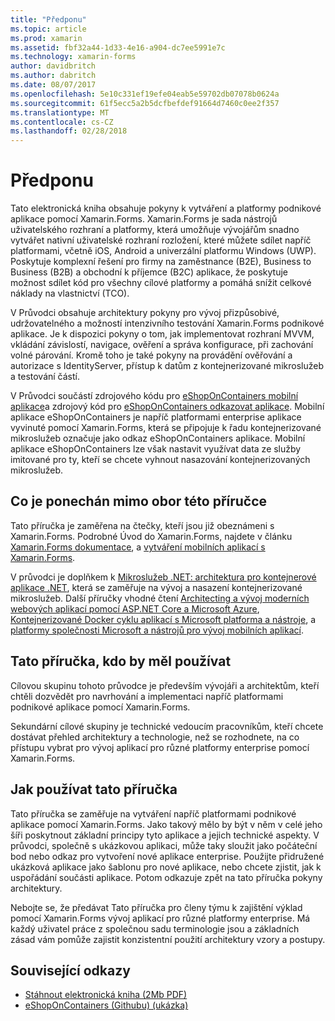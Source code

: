 ```yaml
---
title: "Předponu"
ms.topic: article
ms.prod: xamarin
ms.assetid: fbf32a44-1d33-4e16-a904-dc7ee5991e7c
ms.technology: xamarin-forms
author: davidbritch
ms.author: dabritch
ms.date: 08/07/2017
ms.openlocfilehash: 5e10c331ef19efe04eab5e59702db07078b0624a
ms.sourcegitcommit: 61f5ecc5a2b5dcfbefdef91664d7460c0ee2f357
ms.translationtype: MT
ms.contentlocale: cs-CZ
ms.lasthandoff: 02/28/2018
---
```

# <a name="preface"></a>Předponu

Tato elektronická kniha obsahuje pokyny k vytváření a platformy podnikové aplikace pomocí Xamarin.Forms. Xamarin.Forms je sada nástrojů uživatelského rozhraní a platformy, která umožňuje vývojářům snadno vytvářet nativní uživatelské rozhraní rozložení, které můžete sdílet napříč platformami, včetně iOS, Android a univerzální platformu Windows (UWP). Poskytuje komplexní řešení pro firmy na zaměstnance (B2E), Business to Business (B2B) a obchodní k příjemce (B2C) aplikace, že poskytuje možnost sdílet kód pro všechny cílové platformy a pomáhá snížit celkové náklady na vlastnictví (TCO).

V Průvodci obsahuje architektury pokyny pro vývoj přizpůsobivé, udržovatelného a možností intenzivního testování Xamarin.Forms podnikové aplikace. Je k dispozici pokyny o tom, jak implementovat rozhraní MVVM, vkládání závislostí, navigace, ověření a správa konfigurace, při zachování volné párování. Kromě toho je také pokyny na provádění ověřování a autorizace s IdentityServer, přístup k datům z kontejnerizované mikroslužeb a testování částí.

V Průvodci součástí zdrojového kódu pro [eShopOnContainers mobilní aplikace](https://github.com/dotnet-architecture/eShopOnContainers/tree/master/src/Mobile)a zdrojový kód pro [eShopOnContainers odkazovat aplikace](https://github.com/dotnet-architecture/eShopOnContainers). Mobilní aplikace eShopOnContainers je napříč platformami enterprise aplikace vyvinuté pomocí Xamarin.Forms, která se připojuje k řadu kontejnerizované mikroslužeb označuje jako odkaz eShopOnContainers aplikace. Mobilní aplikace eShopOnContainers lze však nastavit využívat data ze služby imitované pro ty, kteří se chcete vyhnout nasazování kontejnerizovaných mikroslužeb.

## <a name="whats-left-out-of-this-guides-scope"></a>Co je ponechán mimo obor této příručce

Tato příručka je zaměřena na čtečky, kteří jsou již obeznámeni s Xamarin.Forms. Podrobné Úvod do Xamarin.Forms, najdete v článku [Xamarin.Forms dokumentace](~/xamarin-forms/index.yml), a [vytváření mobilních aplikací s Xamarin.Forms](https://aka.ms/xamebook).

V průvodci je doplňkem k [Mikroslužeb .NET: architektura pro kontejnerové aplikace .NET](https://aka.ms/microservicesebook), která se zaměřuje na vývoj a nasazení kontejnerizované mikroslužeb. Další příručky vhodné čtení [Architecting a vývoj moderních webových aplikací pomocí ASP.NET Core a Microsoft Azure](http://aka.ms/WebAppEbook), [Kontejnerizované Docker cyklu aplikací s Microsoft platforma a nástroje](http://aka.ms/dockerlifecycleebook), a [platformy společnosti Microsoft a nástrojů pro vývoj mobilních aplikací](http://aka.ms/MobAppDev/StndPDF).

## <a name="who-should-use-this-guide"></a>Tato příručka, kdo by měl používat

Cílovou skupinu tohoto průvodce je především vývojáři a architektům, kteří chtěli dozvědět pro navrhování a implementaci napříč platformami podnikové aplikace pomocí Xamarin.Forms.

Sekundární cílové skupiny je technické vedoucím pracovníkům, kteří chcete dostávat přehled architektury a technologie, než se rozhodnete, na co přístupu vybrat pro vývoj aplikací pro různé platformy enterprise pomocí Xamarin.Forms.

## <a name="how-to-use-this-guide"></a>Jak používat tato příručka

Tato příručka se zaměřuje na vytváření napříč platformami podnikové aplikace pomocí Xamarin.Forms. Jako takový mělo by být v něm v celé jeho šíři poskytnout základní principy tyto aplikace a jejich technické aspekty. V průvodci, společně s ukázkovou aplikaci, může taky sloužit jako počáteční bod nebo odkaz pro vytvoření nové aplikace enterprise. Použijte přidružené ukázková aplikace jako šablonu pro nové aplikace, nebo chcete zjistit, jak k uspořádání součásti aplikace. Potom odkazuje zpět na tato příručka pokyny architektury.

Nebojte se, že předávat Tato příručka pro členy týmu k zajištění výklad pomocí Xamarin.Forms vývoj aplikací pro různé platformy enterprise. Má každý uživatel práce z společnou sadu terminologie jsou a základních zásad vám pomůže zajistit konzistentní použití architektury vzory a postupy.


## <a name="related-links"></a>Související odkazy

- [Stáhnout elektronická kniha (2Mb PDF)](https://aka.ms/xamarinpatternsebook)
- [eShopOnContainers (Githubu) (ukázka)](https://github.com/dotnet-architecture/eShopOnContainers)
